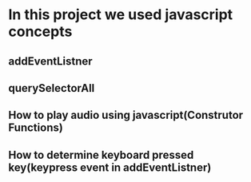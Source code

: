  # In this project we used javascript concepts <br>

 ## addEventListner
 ## querySelectorAll
 ## How to play audio using javascript(Construtor Functions)
 ## How to determine keyboard pressed key(keypress event in addEventListner)


